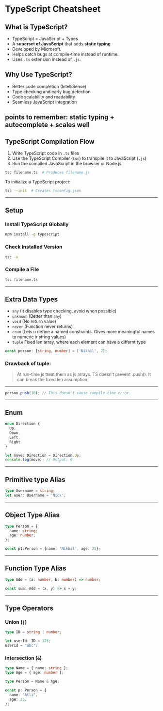 
# TypeScript Cheatsheet

## What is TypeScript?
- TypeScript = JavaScript + Types
- A **superset of JavaScript** that adds **static typing**.
- Developed by Microsoft.
- Helps catch bugs at compile-time instead of runtime.
- Uses `.ts` extension instead of `.js`.

## Why Use TypeScript?
- Better code completion (IntelliSense)
- Type checking and early bug detection
- Code scalability and readability
- Seamless JavaScript integration

**points to remember**: static typing + autocomplete + scales well
---

## TypeScript Compilation Flow
1. Write TypeScript code in `.ts` files
2. Use the TypeScript Compiler (`tsc`) to transpile it to JavaScript (`.js`)
3. Run the compiled JavaScript in the browser or Node.js

```bash
tsc filename.ts  # Produces filename.js
```

To initialize a TypeScript project:
```bash
tsc --init  # Creates tsconfig.json
```

---

## Setup
### Install TypeScript Globally
```bash
npm install -g typescript
```

### Check Installed Version
```bash
tsc -v
```

### Compile a File
```bash
tsc filename.ts
```

---

## Extra Data Types

- `any` (It disables type checking, avoid when possible)
- `unknown` (Better than `any`)
- `void` (No return value)
- `never` (Function never returns)
- `enum` (Lets u define a named constraints. Gives more meaningful names to numeric ir string values)
- `tuple` Fixed len array, where each element can have a differnt type

```ts
const person: [string, number] = ['Nikhil', 7];
```

### Drawback of tuple:  
> At run-time js treat them as js arrays. TS doesn't prevent .push().
>	It can break the fixed len assumption
---
```ts
person.push(10); // This doesn't cause compile time error.
```
---

## Enum
```ts
enum Direction {
  Up,
  Down,
  Left,
  Right
}

let move: Direction = Direction.Up;
console.log(move); // Output: 0
```

---

## Primitive type Alias 
```ts
type Username = string;
let user: Username = 'Nick';
```

---

## Object Type Alias
```ts
type Person = {
  name: string;
  age: number;
};

const p1:Person = {name: 'Nikhil', age: 25};
```

---
## Function Type Alias

```ts
type Add = (a: number, b: number) => number;

const sum: Add = (x, y) => x + y;
```
---

## Type Operators

### Union (`|`)
```ts
type ID = string | number;

let userId: ID = 123;
userId = "abc";
```

### Intersection (`&`)
```ts
type Name = { name: string };
type Age = { age: number };

type Person = Name & Age;

const p: Person = {
  name: "Atli",
  age: 25,
};
```


